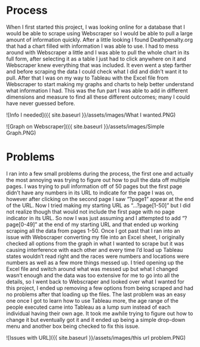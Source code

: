 # Process 

When I first started this project, I was looking online for a database that I would be able to scrape using Webscraper so I would be able to pull a large amount of information quickly.  After a little looking I found Deathpenalty.org that had a chart filled with information I was able to use.  I had to mess around with Webscraper a little and I was able to pull the whole chart in its full form, after selecting it as a table I just had to click anywhere on it and Webscraper knew everything that was included.  It even went a step farther and before scraping the data I could check what I did and didn’t want it to pull.  After that I was on my way to Tableau with the Excel file from Webscraper to start making my graphs and charts to help better understand what information I had.  This was the fun part I was able to add in different dimensions and measure to find all these different outcomes; many I could have never guessed before.  

![Info I needed]({{ site.baseurl }}/assets/images/What I wanted.PNG)

![Graph on Webscraper]({{ site.baseurl }}/assets/images/Simple Graph.PNG)
 
# Problems

I ran into a few small problems during the process, the first one and actually the most annoying was trying to figure out how to pull the data off multiple pages.  I was trying to pull information off of 50 pages but the first page didn’t have any numbers in its URL to indicate for the page I was on, however after clicking on the second page I saw “?page1” appear at the end of the URL.  Now I tried making my starting URL as “…?page[1-50]” but I did not realize though that would not include the first page with no page indicator in its URL.  So now I was just assuming and I attempted to add “?page[0-49]” at the end of my starting URL and that ended up working scraping all the data from pages 1-50. Once I got past that I ran into an issue with Webscraper converting my file into an Excel sheet, I originally checked all options from the graph in what I wanted to scrape but it was causing interference with each other and every time I’d load up Tableau states wouldn’t read right and the races were numbers and locations were numbers as well as a few more things messed up.  I tried opening up the Excel file and switch around what was messed up but what I changed wasn’t enough and the data was too extensive for me to go into all the details, so I went back to Webscraper and looked over what I wanted for this project, I ended up removing a few options from being scraped and had no problems after that loading up the files.  The last problem was an easy one once I got to learn how to use Tableau more, the age range of the people executed came into Tableau as a lump sum instead of each individual having their own age.  It took me awhile trying to figure out how to change it but eventually got it and it ended up being a simple drop-down menu and another box being checked to fix this issue.  

![Issues with URL]({{ site.baseurl }}/assets/images/this url problem.PNG)
